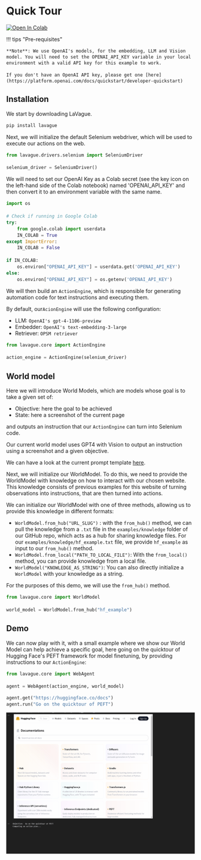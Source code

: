 # Quick Tour

<a target="_blank" href="https://colab.research.google.com/github/lavague-ai/LaVague/blob/main/docs/docs/get-started/quick-tour-notebook/quick-tour.ipynb">
<img src="https://colab.research.google.com/assets/colab-badge.svg" alt="Open In Colab"></a>

!!! tips "Pre-requisites"

    **Note**: We use OpenAI's models, for the embedding, LLM and Vision model. You will need to set the OPENAI_API_KEY variable in your local environment with a valid API key for this example to work.

    If you don't have an OpenAI API key, please get one [here](https://platform.openai.com/docs/quickstart/developer-quickstart)

## Installation

We start by downloading LaVague.

```bash
pip install lavague
```

Next, we will initialize the default Selenium webdriver, which will be used to execute our actions on the web.

```python
from lavague.drivers.selenium import SeleniumDriver

selenium_driver = SeleniumDriver()
```

We will need to set our OpenAI Key as a Colab secret (see the key icon on the left-hand side of the Colab notebook) named 'OPENAI_API_KEY' and then convert it to an environment variable with the same name.

```python
import os

# Check if running in Google Colab
try:
    from google.colab import userdata
    IN_COLAB = True
except ImportError:
    IN_COLAB = False

if IN_COLAB:
    os.environ["OPENAI_API_KEY"] = userdata.get('OPENAI_API_KEY')
else:
    os.environ["OPENAI_API_KEY"] = os.getenv('OPENAI_API_KEY')
```

We will then build an `ActionEngine`, which is responsible for generating automation code for text instructions and executing them.

By default, our`AcionEngine` will use the following configuration:
- LLM: `OpenAI's gpt-4-1106-preview`
- Embedder: `OpenAI's text-embedding-3-large`
- Retriever: `OPSM retriever`

```python
from lavague.core import ActionEngine

action_engine = ActionEngine(selenium_driver)
```

## World model

Here we will introduce World Models, which are models whose goal is to take a given set of:
- Objective: here the goal to be achieved
- State: here a screenshot of the current page

and outputs an instruction that our `ActionEngine` can turn into Selenium code.

Our current world model uses GPT4 with Vision to output an instruction using a screenshot and a given objective.

We can have a look at the current prompt template [here](https://github.com/lavague-ai/LaVague/blob/main/lavague-core/lavague/core/world_model.py#L77).

Next, we will initialize our WorldModel. To do this, we need to provide the WorldModel with knowledge on how to interact with our chosen website. This knowledge consists of  previous examples for this website of turning observations into instructions, that are then turned into actions.

We can initialize our WorldModel with one of three methods, allowing us to provide this knowledge in different formats:
- `WorldModel.from_hub("URL_SLUG")` : with the `from_hub()` method, we can pull the knowledge from a `.txt` file in the `examples/knowledge` folder of our GitHub repo, which acts as a hub for sharing knowledge files. For our `examples/knowledge/hf_example.txt` file, we provide `hf_example` as input to our `from_hub()` method.
- `WorldModel.from_local("PATH_TO_LOCAL_FILE")`: With the `from_local()` method, you can provide knowledge from a local file.
- `WorldModel("KNOWLEDGE_AS_STRING")`: You can also directly initialize a `WorldModel` with your knowledge as a string.

For the purposes of this demo, we will use the `from_hub()` method.

```python
from lavague.core import WorldModel

world_model = WorldModel.from_hub("hf_example")
```

## Demo

We can now play with it, with a small example where we show our World Model can help achieve a specific goal, here going on the quicktour of Hugging Face's PEFT framework for model finetuning, by providing instructions to our `ActionEngine`:

```python
from lavague.core import WebAgent

agent = WebAgent(action_engine, world_model)
```

```python
agent.get("https://huggingface.co/docs")
agent.run("Go on the quicktour of PEFT")
```

![qt_output](../../assets/demo_agent_hf.gif)